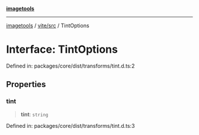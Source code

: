 [**imagetools**](../../../README.md)

***

[imagetools](../../../modules.md) / [vite/src](../README.md) / TintOptions

# Interface: TintOptions

Defined in: packages/core/dist/transforms/tint.d.ts:2

## Properties

### tint

> **tint**: `string`

Defined in: packages/core/dist/transforms/tint.d.ts:3

